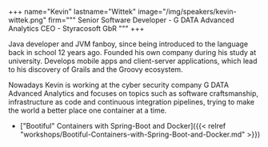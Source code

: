 +++
name="Kevin"
lastname="Wittek"
image="/img/speakers/kevin-wittek.png"
firm="""
Senior Software Developer - G DATA Advanced Analytics
CEO - Styracosoft GbR
"""
+++

Java developer and JVM fanboy, since being introduced to the language back in school 12 years ago. Founded his own company during his study at university. Develops mobile apps and client-server applications, which lead to his discovery of Grails and the Groovy ecosystem.

Nowadays Kevin is working at the cyber security company G DATA Advanced Analytics and focuses on topics such as software craftsmanship, infrastructure as code and continuous integration pipelines, trying to make the world a better place one container at a time.

* ["Bootiful" Containers with Spring-Boot and Docker]({{< relref "workshops/Bootiful-Containers-with-Spring-Boot-and-Docker.md" >}})

